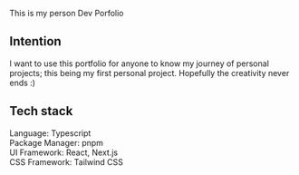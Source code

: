 This is my person Dev Porfolio

## Intention

I want to use this portfolio for anyone to know my journey of personal projects; this being my first personal project. Hopefully the creativity never ends :)

## Tech stack

Language: Typescript <br>
Package Manager: pnpm <br>
UI Framework: React, Next.js <br>
CSS Framework: Tailwind CSS <br>
